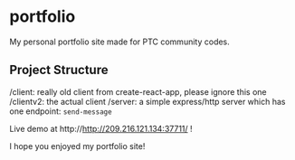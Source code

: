 # portfolio

My personal portfolio site made for PTC community codes.


## Project Structure

/client: really old client from create-react-app, please ignore this one
/clientv2: the actual client
/server: a simple express/http server which has one endpoint: `send-message`


Live demo at http://http://209.216.121.134:37711/ !

I hope you enjoyed my portfolio site!
